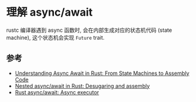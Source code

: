 # 理解 async/await

rustc 编译器遇到 async 函数时, 会在内部生成对应的状态机代码 (state machine), 这个状态机会实现
`Future` trait.

## 参考

- [Understanding Async Await in Rust: From State Machines to Assembly Code](https://eventhelix.com/rust/rust-to-assembly-async-await/)
- [Nested async/await in Rust: Desugaring and assembly](https://eventhelix.com/rust/rust-to-assembly-async-await-nested/)
- [Rust async/await: Async executor](https://eventhelix.com/rust/rust-async-executor/)
